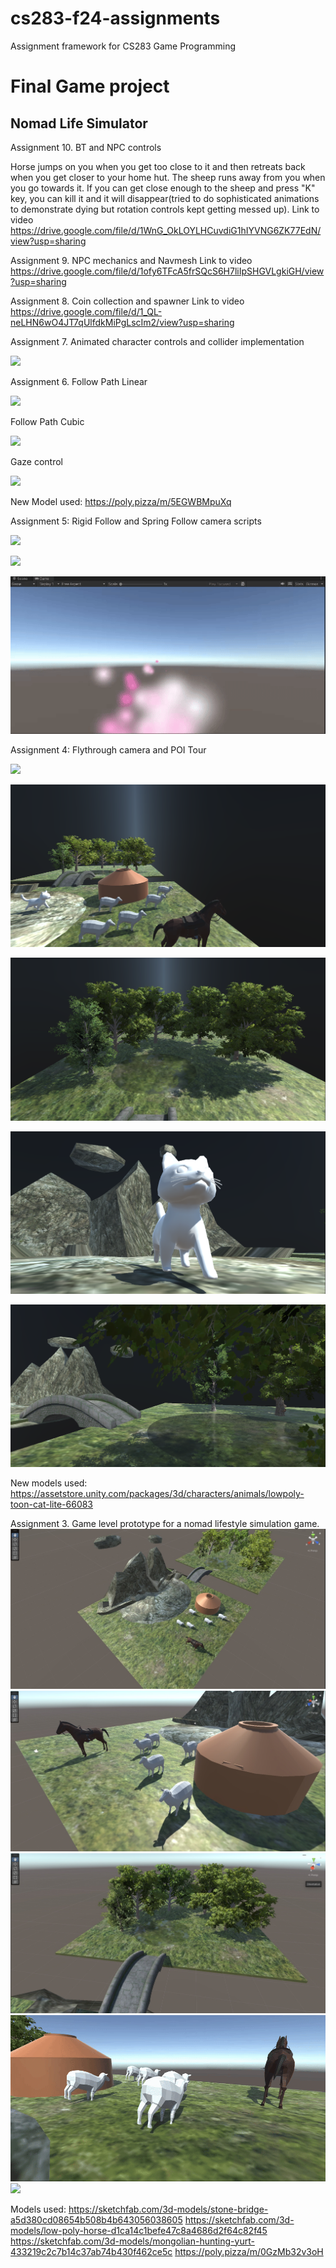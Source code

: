 # cs283-f24-assignments
Assignment framework for CS283 Game Programming
# Final Game project
## Nomad Life Simulator


Assignment 10. BT and NPC controls

Horse jumps on you when you get too close to it and then retreats back when you get closer to your home hut.
The sheep runs away from you when you go towards it. If you can get close enough to the sheep and press "K" key, you can kill it and it will disappear(tried to do sophisticated animations to demonstrate dying but rotation controls kept getting messed up).
Link to video https://drive.google.com/file/d/1WnG_OkLOYLHCuvdiG1hIYVNG6ZK77EdN/view?usp=sharing


Assignment 9. NPC mechanics and Navmesh
Link to video https://drive.google.com/file/d/1ofy6TFcA5frSQcS6H7liIpSHGVLgkiGH/view?usp=sharing

Assignment 8. Coin collection and spawner
Link to video https://drive.google.com/file/d/1_QL-neLHN6wO4JT7qUlfdkMiPgLscIm2/view?usp=sharing

Assignment 7. Animated character controls and collider implementation

![](https://github.com/saniya05m/cs283-f24-assignments/blob/main/CharacterControlAnimated.gif)


Assignment 6. 
Follow Path Linear

![](https://github.com/saniya05m/cs283-f24-assignments/blob/main/A06FollowLinear.gif)

Follow Path Cubic

![](https://github.com/saniya05m/cs283-f24-assignments/blob/main/A06FollowCubic.gif)

Gaze control

![](https://github.com/saniya05m/cs283-f24-assignments/blob/main/A06JointFollow.gif)

New Model used: https://poly.pizza/m/5EGWBMpuXq

Assignment 5: Rigid Follow and Spring Follow camera scripts

![](https://github.com/saniya05m/cs283-f24-assignments/blob/main/RigidFollow.gif)

![](https://github.com/saniya05m/cs283-f24-assignments/blob/main/SpringFollow.gif)

![](https://github.com/saniya05m/cs283-f24-assignments/blob/main/ParticleEffect.gif)

Assignment 4: Flythrough camera and POI Tour

![](https://github.com/saniya05m/cs283-f24-assignments/blob/main/POI_Tour.gif)

![](https://github.com/saniya05m/cs283-f24-assignments/blob/main/Wholeview.png)

![](https://github.com/saniya05m/cs283-f24-assignments/blob/main/Trees.png)

![](https://github.com/saniya05m/cs283-f24-assignments/blob/main/Cat_on_mountain.png)

![](https://github.com/saniya05m/cs283-f24-assignments/blob/main/Pond_mountain.png)

New models used:
https://assetstore.unity.com/packages/3d/characters/animals/lowpoly-toon-cat-lite-66083

Assignment 3. Game level prototype for a nomad lifestyle simulation game.
![](https://github.com/saniya05m/cs283-f24-assignments/blob/main/whole_scene.jpeg)
![](https://github.com/saniya05m/cs283-f24-assignments/blob/main/sheeps_and_horse.jpeg)
![](https://github.com/saniya05m/cs283-f24-assignments/blob/main/bridge_and_trees.jpeg)
![](https://github.com/saniya05m/cs283-f24-assignments/blob/main/sheep_animation.gif)
![](https://github.com/saniya05m/cs283-f24-assignments/blob/main/sceneview.gif)

Models used:
https://sketchfab.com/3d-models/stone-bridge-a5d380cd08654b508b4b643056038605
https://sketchfab.com/3d-models/low-poly-horse-d1ca14c1befe47c8a4686d2f64c82f45
https://sketchfab.com/3d-models/mongolian-hunting-yurt-433219c2c7b14c37ab74b430f462ce5c
https://poly.pizza/m/0GzMb32v3oH




